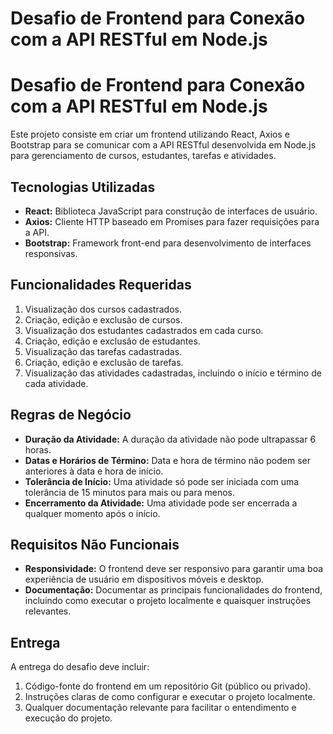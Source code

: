 <!DOCTYPE html>
<html lang="en">
<head>
  <meta charset="UTF-8">
  <meta name="viewport" content="width=device-width, initial-scale=1.0">
  <h1>Desafio de Frontend para Conexão com a API RESTful em Node.js</h1>
</head>
<body>

  <h1>Desafio de Frontend para Conexão com a API RESTful em Node.js</h1>

  <p>Este projeto consiste em criar um frontend utilizando React, Axios e Bootstrap para se comunicar com a API RESTful desenvolvida em Node.js para gerenciamento de cursos, estudantes, tarefas e atividades.</p>

  <h2>Tecnologias Utilizadas</h2>

  <ul>
    <li><strong>React:</strong> Biblioteca JavaScript para construção de interfaces de usuário.</li>
    <li><strong>Axios:</strong> Cliente HTTP baseado em Promises para fazer requisições para a API.</li>
    <li><strong>Bootstrap:</strong> Framework front-end para desenvolvimento de interfaces responsivas.</li>
  </ul>

  <h2>Funcionalidades Requeridas</h2>

  <ol>
    <li>Visualização dos cursos cadastrados.</li>
    <li>Criação, edição e exclusão de cursos.</li>
    <li>Visualização dos estudantes cadastrados em cada curso.</li>
    <li>Criação, edição e exclusão de estudantes.</li>
    <li>Visualização das tarefas cadastradas.</li>
    <li>Criação, edição e exclusão de tarefas.</li>
    <li>Visualização das atividades cadastradas, incluindo o início e término de cada atividade.</li>
  </ol>

  <h2>Regras de Negócio</h2>

  <ul>
    <li><strong>Duração da Atividade:</strong> A duração da atividade não pode ultrapassar 6 horas.</li>
    <li><strong>Datas e Horários de Término:</strong> Data e hora de término não podem ser anteriores à data e hora de início.</li>
    <li><strong>Tolerância de Início:</strong> Uma atividade só pode ser iniciada com uma tolerância de 15 minutos para mais ou para menos.</li>
    <li><strong>Encerramento da Atividade:</strong> Uma atividade pode ser encerrada a qualquer momento após o início.</li>
  </ul>

  <h2>Requisitos Não Funcionais</h2>

  <ul>
    <li><strong>Responsividade:</strong> O frontend deve ser responsivo para garantir uma boa experiência de usuário em dispositivos móveis e desktop.</li>
    <li><strong>Documentação:</strong> Documentar as principais funcionalidades do frontend, incluindo como executar o projeto localmente e quaisquer instruções relevantes.</li>
  </ul>

  <h2>Entrega</h2>

  <p>A entrega do desafio deve incluir:</p>

  <ol>
    <li>Código-fonte do frontend em um repositório Git (público ou privado).</li>
    <li>Instruções claras de como configurar e executar o projeto localmente.</li>
    <li>Qualquer documentação relevante para facilitar o entendimento e execução do projeto.</li>
  </ol>
  </body>
</html>
